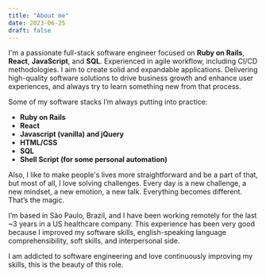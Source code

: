 ```yaml
---
title: "About me"
date: 2023-06-25
draft: false
---
```


I'm a passionate full-stack software engineer focused on **Ruby on Rails**, **React**, **JavaScript**, and **SQL**. Experienced in agile workflow, including CI/CD methodologies. I aim to create solid and expandable applications. Delivering high-quality software solutions to drive business growth and enhance user experiences, and always try to learn something new from that process.

Some of my software stacks I’m always putting into practice:
- **Ruby on Rails**
- **React**
- **Javascript (vanilla) and jQuery**
- **HTML/CSS**
- **SQL**
- **Shell Script (for some personal automation)**

Also, I like to make people's lives more straightforward and be a part of that, but most of all, I love solving challenges. Every day is a new challenge, a new mindset, a new emotion, a new talk. Everything becomes different. That’s the magic.

I’m based in São Paulo, Brazil, and I have been working remotely for the last ~3 years in a US healthcare company. This experience has been very good because I improved my software skills, english-speaking language comprehensibility, soft skills, and interpersonal side.

I am addicted to software engineering and love continuously improving my skills, this is the beauty of this role.
